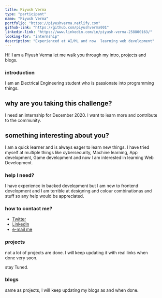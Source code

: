 ```yaml
---
title: Piyush Verma
type: "participant"
name: "Piyush Verma"
portfolio: "https://piyushverma.netlify.com"
github-link: "https://github.com/piyushverma001"
linkedin-link: "https://www.linkedin.com/in/piyush-verma-258800163/"
looking-for: "internship"
description: "Experienced at AI/ML and now  learning web development"
---
```


Hi! I am a Piyush Verma let me walk you through my intro, projects and blogs.

### introduction

I am an Electrical Engineering student who is passionate into programming things.

## why are you taking this challenge?

I need an internship for December 2020.
I want to learn more and contribute to the community.

## something interesting about you?

I am a quick learner and is always eager to learn new things. I have tried myself at multiple things like cybersecurity, Machine learning, App development, Game development and now I am interested in learning Web Development.
### help I need?

I have experience in backed development but I am new to frontend development and I am terrible at designing and colour combinationas and stuff so any help would be appreciated.

### how to contact me?

- [Twitter](https://twitter.com/PiyushVerma_001)
- [LinkedIn](https://www.linkedin.com/in/piyush-verma-258800163/)
- [e-mail me](mailto:vpiyush292000@gmail.com)

### projects

not a lot of projects are done. I will keep updating it with real links when done very soon.

stay Tuned.




### blogs

same as projects, I will keep updating my blogs as and when done.

